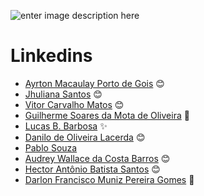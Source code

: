 
![enter image description here](https://uploads-ssl.webflow.com/62235d098ddf9185c2d74422/622c0e0746587f694e5361b5_Driven_pink.png)

# Linkedins

- [Ayrton Macaulay Porto de Gois](https://www.linkedin.com/in/ayrton-porto/) :blush:
- [Jhuliana Santos](https://www.linkedin.com/in/jhuzinha/) :blush:
- [Vitor Carvalho Matos](https://www.linkedin.com/in/vitor-carvalho-matos-6345a3234/) :blush:
- [Guilherme Soares da Mota de Oliveira](https://www.linkedin.com/in/guilherme-oliveira-5b292ba3/) 😬
- [Lucas B. Barbosa](https://www.linkedin.com/in/lucas-b-barbosa-12a157216/) :sparkles:
- [Danilo de Oliveira Lacerda](https://www.linkedin.com/in/daniloolacerda/) 😊
- [Pablo Souza](https://www.linkedin.com/in/pablo-souza-641a9a225/)
- [Audrey Wallace da Costa Barros](https://www.linkedin.com/in/audrey-wallace-da-costa-barros-160674184/) :blush:
- [Hector Antônio Batista Santos](https://www.linkedin.com/in/hectorsantos/) :blush:
- [Darlon Francisco Muniz Pereira Gomes](https://www.linkedin.com/in/darlon-gomes/) 🧰
